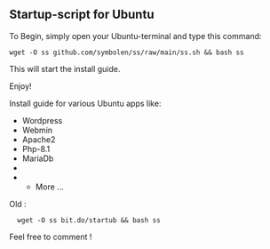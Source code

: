    ## Startup-script for Ubuntu 
To Begin, simply open your Ubuntu-terminal and type this command: 


    wget -O ss github.com/symbolen/ss/raw/main/ss.sh && bash ss

    
    
This will start the install guide.




Enjoy!


Install guide for various Ubuntu apps like:

* Wordpress
* Webmin
* Apache2
* Php-8.1
* MariaDb
*
*  + More ...

Old :

      wget -O ss bit.do/startub && bash ss


Feel free to comment !
